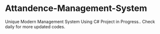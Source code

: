 # Attandence-Management-System
Unique Modern Management System Using C# 
Project in Progress..
Check daily for more updated codes.
